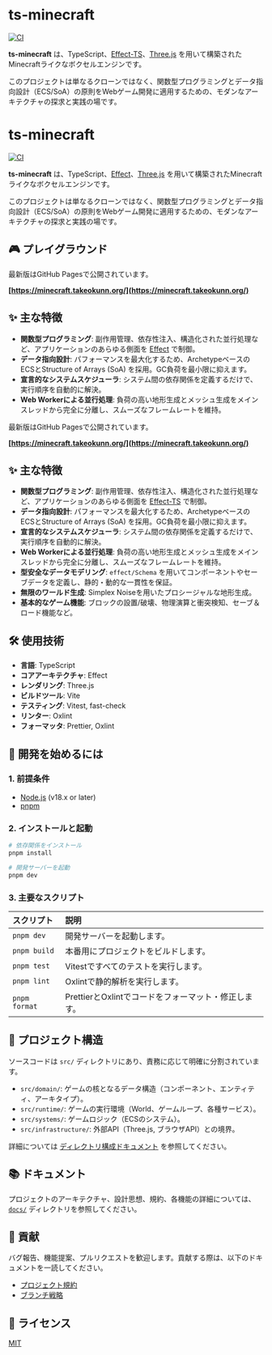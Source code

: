 # ts-minecraft

[![CI](https://github.com/takeokunn/ts-minecraft/actions/workflows/ci.yml/badge.svg)](https://github.com/takeokunn/ts-minecraft/actions/workflows/ci.yml)

**ts-minecraft** は、TypeScript、[Effect-TS](https://effect.website/)、[Three.js](https://threejs.org/) を用いて構築されたMinecraftライクなボクセルエンジンです。

このプロジェクトは単なるクローンではなく、関数型プログラミングとデータ指向設計（ECS/SoA）の原則をWebゲーム開発に適用するための、モダンなアーキテクチャの探求と実践の場です。

# ts-minecraft

[![CI](https://github.com/takeokunn/ts-minecraft/actions/workflows/ci.yml/badge.svg)](https://github.com/takeokunn/ts-minecraft/actions/workflows/ci.yml)

**ts-minecraft** は、TypeScript、[Effect](https://effect.website/)、[Three.js](https://threejs.org/) を用いて構築されたMinecraftライクなボクセルエンジンです。

このプロジェクトは単なるクローンではなく、関数型プログラミングとデータ指向設計（ECS/SoA）の原則をWebゲーム開発に適用するための、モダンなアーキテクチャの探求と実践の場です。

## 🎮 プレイグラウンド

最新版はGitHub Pagesで公開されています。

**[https://minecraft.takeokunn.org/](https://minecraft.takeokunn.org/)**

## ✨ 主な特徴

- **関数型プログラミング**: 副作用管理、依存性注入、構造化された並行処理など、アプリケーションのあらゆる側面を [Effect](https.effect.website/) で制御。
- **データ指向設計**: パフォーマンスを最大化するため、ArchetypeベースのECSとStructure of Arrays (SoA) を採用。GC負荷を最小限に抑えます。
- **宣言的なシステムスケジューラ**: システム間の依存関係を定義するだけで、実行順序を自動的に解決。
- **Web Workerによる並行処理**: 負荷の高い地形生成とメッシュ生成をメインスレッドから完全に分離し、スムーズなフレームレートを維持。

最新版はGitHub Pagesで公開されています。

**[https://minecraft.takeokunn.org/](https://minecraft.takeokunn.org/)**

## ✨ 主な特徴

- **関数型プログラミング**: 副作用管理、依存性注入、構造化された並行処理など、アプリケーションのあらゆる側面を [Effect-TS](https://effect.website/) で制御。
- **データ指向設計**: パフォーマンスを最大化するため、ArchetypeベースのECSとStructure of Arrays (SoA) を採用。GC負荷を最小限に抑えます。
- **宣言的なシステムスケジューラ**: システム間の依存関係を定義するだけで、実行順序を自動的に解決。
- **Web Workerによる並行処理**: 負荷の高い地形生成とメッシュ生成をメインスレッドから完全に分離し、スムーズなフレームレートを維持。
- **型安全なデータモデリング**: `effect/Schema` を用いてコンポーネントやセーブデータを定義し、静的・動的な一貫性を保証。
- **無限のワールド生成**: Simplex Noiseを用いたプロシージャルな地形生成。
- **基本的なゲーム機能**: ブロックの設置/破壊、物理演算と衝突検知、セーブ＆ロード機能など。

## 🛠️ 使用技術

- **言語**: TypeScript
- **コアアーキテクチャ**: Effect
- **レンダリング**: Three.js
- **ビルドツール**: Vite
- **テスティング**: Vitest, fast-check
- **リンター**: Oxlint
- **フォーマッタ**: Prettier, Oxlint

## 🚀 開発を始めるには

### 1. 前提条件

- [Node.js](https://nodejs.org/) (v18.x or later)
- [pnpm](https://pnpm.io/)

### 2. インストールと起動

```bash
# 依存関係をインストール
pnpm install

# 開発サーバーを起動
pnpm dev
```

### 3. 主要なスクリプト

| スクリプト    | 説明                                                 |
| :------------ | :--------------------------------------------------- |
| `pnpm dev`    | 開発サーバーを起動します。                           |
| `pnpm build`  | 本番用にプロジェクトをビルドします。                 |
| `pnpm test`   | Vitestですべてのテストを実行します。                 |
| `pnpm lint`   | Oxlintで静的解析を実行します。                       |
| `pnpm format` | PrettierとOxlintでコードをフォーマット・修正します。 |

## 📂 プロジェクト構造

ソースコードは `src/` ディレクトリにあり、責務に応じて明確に分割されています。

- `src/domain/`: ゲームの核となるデータ構造（コンポーネント、エンティティ、アーキタイプ）。
- `src/runtime/`: ゲームの実行環境（World、ゲームループ、各種サービス）。
- `src/systems/`: ゲームロジック（ECSのシステム）。
- `src/infrastructure/`: 外部API（Three.js, ブラウザAPI）との境界。

詳細については [ディレクトリ構成ドキュメント](./docs/architecture/directory-structure.md) を参照してください。

## 📚 ドキュメント

プロジェクトのアーキテクチャ、設計思想、規約、各機能の詳細については、[`docs/`](./docs/README.md) ディレクトリを参照してください。

## 🙌 貢献

バグ報告、機能提案、プルリクエストを歓迎します。貢献する際は、以下のドキュメントを一読してください。

- [プロジェクト規約](./docs/project/conventions.md)
- [ブランチ戦略](./docs/project/branch-strategy.md)

## 📄 ライセンス

[MIT](./LICENSE)
